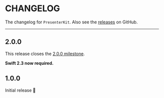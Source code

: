 # CHANGELOG

The changelog for `PresenterKit`. Also see the [releases](https://github.com/jessesquires/PresenterKit/releases) on GitHub.

--------------------------------------

2.0.0
-----

This release closes the [2.0.0 milestone](https://github.com/jessesquires/PresenterKit/milestone/2?closed=1).

**Swift 2.3 now required.**

1.0.0
-----

Initial release :tada:
